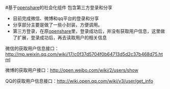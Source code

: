 #基于[openshare](https://github.com/100apps/openshare)的社会化组件
包含第三方登录和分享

* 目前完成微信、微博和qq平台的登录和分享
* 分享部分主要是做了一些小封装，方便调用。
* 第三方登录，在原[openshare](https://github.com/100apps/openshare)里，登录成功后，并没有获取用户信息，这里做了扩展，登录成功后，再去读取用户的相关信息


微信的获取用户信息接口：http://mp.weixin.qq.com/wiki/17/c0f37d5704f0b64713d5d2c37b468d75.html

微博的获取用户接口：http://open.weibo.com/wiki/2/users/show

QQ的获取用户信息接口：http://wiki.open.qq.com/wiki/v3/user/get_info
